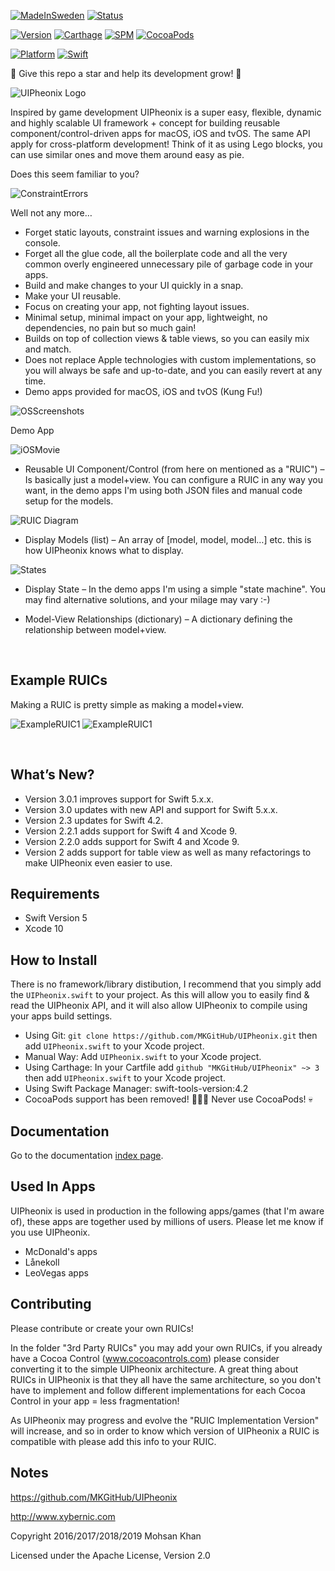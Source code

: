 [![MadeInSweden](https://img.shields.io/badge/Made_In-Stockholm_Sweden-blue.svg)](https://en.wikipedia.org/wiki/Stockholm)
[![Status](https://img.shields.io/badge/Status-Active_and_in_development-blue.svg)](https://github.com/MKGitHub/UIPheonix)

[![Version](https://img.shields.io/badge/Version-3.0.1-blue.svg)](https://github.com/MKGitHub/UIPheonix)
[![Carthage](https://img.shields.io/badge/carthage-3.0.1-blue.svg)](https://github.com/MKGitHub/UIPheonix)
[![SPM](https://img.shields.io/badge/SPM-3.0.1-blue.svg)](https://github.com/MKGitHub/UIPheonix)
[![CocoaPods](https://img.shields.io/badge/CocoaPods-🤬-blue.svg)](https://github.com/MKGitHub/UIPheonix)

[![Platform](https://img.shields.io/badge/Platforms-macOS_iOS_tvOS-blue.svg)](https://github.com/MKGitHub/UIPheonix)
[![Swift](https://img.shields.io/badge/Swift_Version-5-blue.svg)](https://github.com/MKGitHub/UIPheonix)


🌟 Give this repo a star and help its development grow! 🌟


![UIPheonix Logo](https://raw.githubusercontent.com/MKGitHub/UIPheonix/master/Images/Banner.png)

Inspired by game development UIPheonix is a super easy, flexible, dynamic and highly scalable UI framework + concept for building reusable component/control-driven apps for macOS, iOS and tvOS. The same API apply for cross-platform development! Think of it as using Lego blocks, you can use similar ones and move them around easy as pie.

Does this seem familiar to you?

![ConstraintErrors](https://raw.githubusercontent.com/MKGitHub/UIPheonix/master/Images/ConstraintErrors.png)

Well not any more…

* Forget static layouts, constraint issues and warning explosions in the console.
* Forget all the glue code, all the boilerplate code and all the very common overly engineered unnecessary pile of garbage code in your apps.
* Build and make changes to your UI quickly in a snap.
* Make your UI reusable.
* Focus on creating your app, not fighting layout issues.
* Minimal setup, minimal impact on your app, lightweight, no dependencies, no pain but so much gain!
* Builds on top of collection views & table views, so you can easily mix and match.
* Does not replace Apple technologies with custom implementations, so you will always be safe and up-to-date, and you can easily revert at any time.
* Demo apps provided for macOS, iOS and tvOS (Kung Fu!)

![OSScreenshots](https://raw.githubusercontent.com/MKGitHub/UIPheonix/master/Images/OSScreenshots.png)

Demo App

![iOSMovie](https://raw.githubusercontent.com/MKGitHub/UIPheonix/master/Images/iOSMovie.gif)

* Reusable UI Component/Control (from here on mentioned as a "RUIC") – Is basically just a model+view.
You can configure a RUIC in any way you want, in the demo apps I'm using both JSON files and manual code setup for the models.

![RUIC Diagram](https://raw.githubusercontent.com/MKGitHub/UIPheonix/master/Images/RUIC.png)

* Display Models (list) – An array of [model, model, model…] etc. this is how UIPheonix knows what to display.

![States](https://raw.githubusercontent.com/MKGitHub/UIPheonix/master/Images/States.png)

* Display State – In the demo apps I'm using a simple "state machine".
You may find alternative solutions, and your milage may vary :-)

* Model-View Relationships (dictionary) – A dictionary defining the relationship between model+view.

<br/>


Example RUICs
------
Making a RUIC is pretty simple as making a model+view.

![ExampleRUIC1](https://raw.githubusercontent.com/MKGitHub/UIPheonix/master/Images/Example1.png)
![ExampleRUIC1](https://raw.githubusercontent.com/MKGitHub/UIPheonix/master/Images/Example2.png)

<br/>


What’s New?
------
* Version 3.0.1 improves support for Swift 5.x.x.
* Version 3.0 updates with new API and support for Swift 5.x.x.
* Version 2.3 updates for Swift 4.2.
* Version 2.2.1 adds support for Swift 4 and Xcode 9.
* Version 2.2.0 adds support for Swift 4 and Xcode 9.
* Version 2 adds support for table view as well as many refactorings to make UIPheonix even easier to use.


Requirements
------
* Swift Version 5
* Xcode 10


How to Install
------
There is no framework/library distibution, I recommend that you simply add the `UIPheonix.swift` to your project. As this will allow you to easily find & read the UIPheonix API, and it will also allow UIPheonix to compile using your apps build settings. 

* Using Git: `git clone https://github.com/MKGitHub/UIPheonix.git` then add `UIPheonix.swift` to your Xcode project.
* Manual Way: Add `UIPheonix.swift` to your Xcode project.
* Using Carthage: In your Cartfile add `github "MKGitHub/UIPheonix" ~> 3` then add `UIPheonix.swift` to your Xcode project.
* Using Swift Package Manager: swift-tools-version:4.2
* CocoaPods support has been removed! 🙌🙏🎉 Never use CocoaPods! 💀


Documentation
------
Go to the documentation [index page](http://htmlpreview.github.io/?https://raw.githubusercontent.com/MKGitHub/UIPheonix/master/docs/index.html).


Used In Apps
------
UIPheonix is used in production in the following apps/games (that I'm aware of), these apps are together used by millions of users. Please let me know if you use UIPheonix.

* McDonald's apps
* Lånekoll
* LeoVegas apps


Contributing
------
Please contribute or create your own RUICs!

In the folder "3rd Party RUICs" you may add your own RUICs, if you already have a Cocoa Control (www.cocoacontrols.com) please consider converting it to the simple UIPheonix architecture.
A great thing about RUICs in UIPheonix is that they all have the same architecture, so you don't have to implement and follow different implementations for each Cocoa Control in your app = less fragmentation!

As UIPheonix may progress and evolve the "RUIC Implementation Version" will increase, and so in order to know which version of UIPheonix a RUIC is compatible with please add this info to your RUIC.


Notes
------
https://github.com/MKGitHub/UIPheonix
    
http://www.xybernic.com

Copyright 2016/2017/2018/2019 Mohsan Khan

Licensed under the Apache License, Version 2.0

